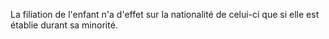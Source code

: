   
 La filiation de l'enfant n'a d'effet sur la nationalité de celui-ci que si elle est établie durant sa minorité.  

  
